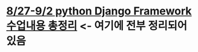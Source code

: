 # [8/27-9/2 python Django Framework 수업내용 총정리](../0902_python_WebService(Django)%2C%20RL/Django_Framework.md) <- 여기에 전부 정리되어 있음
